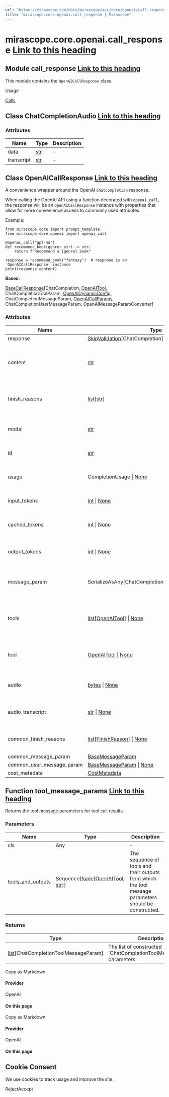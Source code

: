 ```yaml
---
url: "https://mirascope.com/docs/mirascope/api/core/openai/call_response"
title: "mirascope.core.openai.call_response | Mirascope"
---
```


# mirascope.core.openai.call\_response [Link to this heading](https://mirascope.com/docs/mirascope/api/core/openai/call_response\#mirascope-core-openai-call-response)

## Module call\_response [Link to this heading](https://mirascope.com/docs/mirascope/api/core/openai/call_response\#call-response)

This module contains the `OpenAICallResponse` class.

Usage

[Calls](https://mirascope.com/docs/mirascope/learn/calls#handling-responses)

## Class ChatCompletionAudio [Link to this heading](https://mirascope.com/docs/mirascope/api/core/openai/call_response\#chatcompletionaudio)

### Attributes

| Name | Type | Description |
| --- | --- | --- |
| data | [str](https://docs.python.org/3/library/stdtypes.html#str) | - |
| transcript | [str](https://docs.python.org/3/library/stdtypes.html#str) | - |

## Class OpenAICallResponse [Link to this heading](https://mirascope.com/docs/mirascope/api/core/openai/call_response\#openaicallresponse)

A convenience wrapper around the OpenAI `ChatCompletion` response.

When calling the OpenAI API using a function decorated with `openai_call`, the
response will be an `OpenAICallResponse` instance with properties that allow for
more convenience access to commonly used attributes.

Example:

```
from mirascope.core import prompt_template
from mirascope.core.openai import openai_call

@openai_call("gpt-4o")
def recommend_book(genre: str) -> str:
    return f"Recommend a {genre} book"

response = recommend_book("fantasy")  # response is an `OpenAICallResponse` instance
print(response.content)
```

**Bases:**

[BaseCallResponse](https://mirascope.com/docs/mirascope/api/core/base/call_response#basecallresponse)\[ChatCompletion, [OpenAITool](https://mirascope.com/docs/mirascope/api/core/openai/tool#openaitool), ChatCompletionToolParam, [OpenAIDynamicConfig](https://mirascope.com/docs/mirascope/api/core/openai/dynamic_config#openaidynamicconfig), ChatCompletionMessageParam, [OpenAICallParams](https://mirascope.com/docs/mirascope/api/core/openai/call_params#openaicallparams), ChatCompletionUserMessageParam, OpenAIMessageParamConverter\]

### Attributes

| Name | Type | Description |
| --- | --- | --- |
| response | [SkipValidation](https://docs.pydantic.dev/latest/api/functional_validators/#pydantic.functional_validators.SkipValidation)\[ChatCompletion\] | - |
| content | [str](https://docs.python.org/3/library/stdtypes.html#str) | Returns the content of the chat completion for the 0th choice. |
| finish\_reasons | [list](https://docs.python.org/3/library/stdtypes.html#list)\[[str](https://docs.python.org/3/library/stdtypes.html#str)\] | Returns the finish reasons of the response. |
| model | [str](https://docs.python.org/3/library/stdtypes.html#str) | Returns the name of the response model. |
| id | [str](https://docs.python.org/3/library/stdtypes.html#str) | Returns the id of the response. |
| usage | CompletionUsage \| [None](https://docs.python.org/3/library/constants.html#None) | Returns the usage of the chat completion. |
| input\_tokens | [int](https://docs.python.org/3/library/functions.html#int) \| [None](https://docs.python.org/3/library/constants.html#None) | Returns the number of input tokens. |
| cached\_tokens | [int](https://docs.python.org/3/library/functions.html#int) \| [None](https://docs.python.org/3/library/constants.html#None) | Returns the number of cached tokens. |
| output\_tokens | [int](https://docs.python.org/3/library/functions.html#int) \| [None](https://docs.python.org/3/library/constants.html#None) | Returns the number of output tokens. |
| message\_param | SerializeAsAny\[ChatCompletionAssistantMessageParam\] | Returns the assistants's response as a message parameter. |
| tools | [list](https://docs.python.org/3/library/stdtypes.html#list)\[[OpenAITool](https://mirascope.com/docs/mirascope/api/core/openai/tool#openaitool)\] \| [None](https://docs.python.org/3/library/constants.html#None) | Returns any available tool calls as their \`OpenAITool\` definition. |
| tool | [OpenAITool](https://mirascope.com/docs/mirascope/api/core/openai/tool#openaitool) \| [None](https://docs.python.org/3/library/constants.html#None) | Returns the 0th tool for the 0th choice message. |
| audio | [bytes](https://docs.python.org/3/library/stdtypes.html#bytes) \| [None](https://docs.python.org/3/library/constants.html#None) | Returns the audio data of the response. |
| audio\_transcript | [str](https://docs.python.org/3/library/stdtypes.html#str) \| [None](https://docs.python.org/3/library/constants.html#None) | Returns the transcript of the audio content. |
| common\_finish\_reasons | [list](https://docs.python.org/3/library/stdtypes.html#list)\[[FinishReason](https://mirascope.com/docs/mirascope/api/core/openai/call_response_chunk#finishreason)\] \| [None](https://docs.python.org/3/library/constants.html#None) | Provider-agnostic finish reasons. |
| common\_message\_param | [BaseMessageParam](https://mirascope.com/docs/mirascope/api/core/base/message_param#basemessageparam) | - |
| common\_user\_message\_param | [BaseMessageParam](https://mirascope.com/docs/mirascope/api/core/base/message_param#basemessageparam) \| [None](https://docs.python.org/3/library/constants.html#None) | - |
| cost\_metadata | [CostMetadata](https://mirascope.com/docs/mirascope/api/core/base/types#costmetadata) | - |

## Function tool\_message\_params [Link to this heading](https://mirascope.com/docs/mirascope/api/core/openai/call_response\#tool-message-params)

Returns the tool message parameters for tool call results.

### Parameters

| Name | Type | Description |
| --- | --- | --- |
| cls | Any | - |
| tools\_and\_outputs | Sequence\[[tuple](https://docs.python.org/3/library/stdtypes.html#tuple)\[[OpenAITool](https://mirascope.com/docs/mirascope/api/core/openai/tool#openaitool), [str](https://docs.python.org/3/library/stdtypes.html#str)\]\] | The sequence of tools and their outputs from which the tool<br>message parameters should be constructed. |

### Returns

| Type | Description |
| --- | --- |
| [list](https://docs.python.org/3/library/stdtypes.html#list)\[ChatCompletionToolMessageParam\] | The list of constructed \`ChatCompletionToolMessageParam\` parameters. |

Copy as Markdown

#### Provider

OpenAI

#### On this page

Copy as Markdown

#### Provider

OpenAI

#### On this page

## Cookie Consent

We use cookies to track usage and improve the site.

RejectAccept